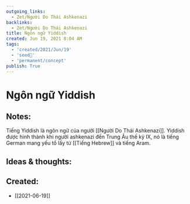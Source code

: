```yaml
---
outgoing_links:
  - Zet/Người Do Thái Ashkenazi
backlinks:
  - Zet/Người Do Thái Ashkenazi
title: Ngôn ngữ Yiddish
created: Jun 19, 2021 8:04 AM
tags:
  - 'created/2021/Jun/19'
  - 'seed🥜'
  - 'permanent/concept'
publish: True
---
```

# Ngôn ngữ Yiddish

## Notes:
Tiếng Yiddish là ngôn ngữ của người [[Người Do Thái Ashkenazi]]. Yiddish được hình thành khi người ashkenazi đến Trung Âu thế kỷ IX, nó là tiếng German mang yếu tố lấy từ [[Tiếng Hebrew]] và tiếng Aram.

## Ideas & thoughts:
## Created:
- [[2021-06-19]]
